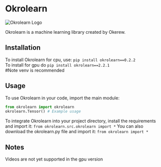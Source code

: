 # Okrolearn

![Okrolearn Logo](https://github.com/Okerew/okrolearn/assets/93822247/2c3e95ea-394d-4e29-8b97-13281ee695b7)

Okrolearn is a machine learning library created by Okerew.

## Installation

To install Okrolearn for cpu, use:
`pip install okrolearn==0.2.2`
<br>
To install for gpu do
`pip install okrolearn==2.2.1`
<br>
#Note venv is recommended

## Usage

To use Okrolearn in your code, import the main module:
```python
from okrolearn import okrolearn
okrolearn.Tensor() # Example usage
```
To integrate Okrolearn into your project directory, install the requirements and import it:
`from okrolearn.src.okrolearn import *`
You can also download the okrolearn.py file and import it:
`from okrolearn import *`
## Notes
Videos are not yet supported in the gpu version

